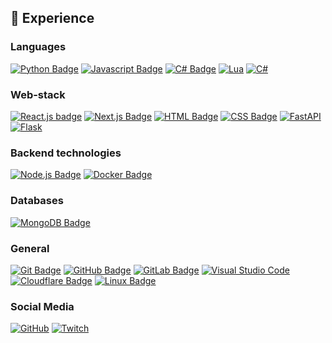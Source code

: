 ## 💼 Experience

### Languages
[![Python Badge](https://img.shields.io/badge/Python-0b89a2?logo=python&logoColor=white)](https://python.org) 
[![Javascript Badge](https://img.shields.io/badge/Javascript-f7df1e?style=flat&logo=javascript&logoColor=black)](https://wikipedia.org/wiki/JavaScript) 
[![C# Badge](https://img.shields.io/badge/C%23-512bd4?style=flat&logo=c%23&logoColor=white)](https://php.net)
[![Lua](https://img.shields.io/badge/Lua-%232C2D72.svg?logo=lua&logoColor=white)](https://www.lua.org/)
[![C#](https://custom-icon-badges.demolab.com/badge/C%23-%23239120.svg?logo=cshrp&logoColor=white)](#)

### Web-stack
[![React.js badge](https://img.shields.io/badge/React.js-20232A?style=flat&logo=react&logoColor=61DAFB)](https://react.dev/)
[![Next.js Badge](https://img.shields.io/badge/Next.js-black?style=flat&logo=next.js&logoColor=white)](https://nextjs.org/)
[![HTML Badge](https://img.shields.io/badge/HTML_5-e34f26?style=flat&logo=html5&logoColor=white)](https://wikipedia.org/wiki/HTML)
[![CSS Badge](https://img.shields.io/badge/CSS3-1572b6?style=flat&logo=css3&logoColor=white)](https://wikipedia.org/wiki/CSS)
[![FastAPI](https://img.shields.io/badge/FastAPI-009485.svg?logo=fastapi&logoColor=white)](#)
[![Flask](https://img.shields.io/badge/Flask-000?logo=flask&logoColor=fff)](#)

### Backend technologies
[![Node.js Badge](https://img.shields.io/badge/Node.js-339933?style=flat&logo=node.js&logoColor=white)](https://nodejs.org/)
[![Docker Badge](https://img.shields.io/badge/Docker-2496ED?style=flat&logo=docker&logoColor=white)](https://docker.com)

### Databases
[![MongoDB Badge](https://img.shields.io/badge/MongoDB-4ea94b?style=flat&logo=mongodb&logoColor=white)](https://www.mongodb.com/)

### General
[![Git Badge](https://img.shields.io/badge/Git-F05033?style=flat&logo=git&logoColor=white)](https://git-scm.com/)
[![GitHub Badge](https://img.shields.io/badge/Github-121011?style=flat&logo=github&logoColor=white)](https://github.com/)
[![GitLab Badge](https://img.shields.io/badge/Gitlab-181717?style=flat&logo=gitlab&logoColor=white)](https://about.gitlab.com/)
[![Visual Studio Code](https://img.shields.io/badge/VS_Code-007ACC?style=flat&logo=visualstudiocode&logoColor=white)](https://code.visualstudio.com/)
[![Cloudflare Badge](https://img.shields.io/badge/Cloudflare-f38020?style=flat&logo=cloudflare&logoColor=white)](https://www.cloudflare.com/)
[![Linux Badge](https://img.shields.io/badge/Linux-be9009?style=flat&logo=linux&logoColor=white)](https://wikipedia.org/wiki/Linux)

### Social Media
[![GitHub](https://img.shields.io/badge/GitHub-%23121011.svg?logo=github&logoColor=white)](https://github.com/UsedTempy)
[![Twitch](https://img.shields.io/badge/Twitch-%239146FF.svg?logo=Twitch&logoColor=white)](https://www.twitch.tv/usedtemplate)
